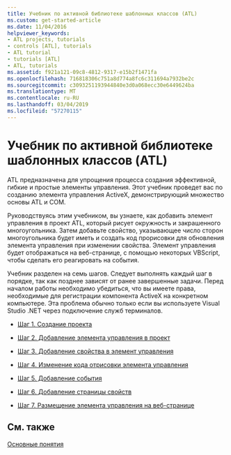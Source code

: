 ```yaml
---
title: Учебник по активной библиотеке шаблонных классов (ATL)
ms.custom: get-started-article
ms.date: 11/04/2016
helpviewer_keywords:
- ATL projects, tutorials
- controls [ATL], tutorials
- ATL tutorial
- tutorials [ATL]
- ATL, tutorials
ms.assetid: f921a121-09c8-4812-9317-e15b2f1471fa
ms.openlocfilehash: 716818306c751a8d774a8fc6c311694a7932be2c
ms.sourcegitcommit: c3093251193944840e3d0a068ecc30e6449624ba
ms.translationtype: MT
ms.contentlocale: ru-RU
ms.lasthandoff: 03/04/2019
ms.locfileid: "57270115"
---
```

# <a name="active-template-library-atl-tutorial"></a>Учебник по активной библиотеке шаблонных классов (ATL)

ATL предназначена для упрощения процесса создания эффективной, гибкие и простые элементы управления. Этот учебник проведет вас по созданию элемента управления ActiveX, демонстрирующий множество основы ATL и COM.

Руководствуясь этим учебником, вы узнаете, как добавить элемент управления в проект ATL, который рисует окружность и закрашенного многоугольника. Затем добавьте свойство, указывающее число сторон многоугольника будет иметь и создать код прорисовки для обновления элемента управления при изменении свойства. Элемент управления будет отображаться на веб-странице, с помощью некоторых VBScript, чтобы сделать его реагировать на события.

Учебник разделен на семь шагов. Следует выполнять каждый шаг в порядке, так как позднее зависят от ранее завершенные задачи. Перед началом работы необходимо убедиться, что вы имеете права, необходимые для регистрации компонента ActiveX на конкретном компьютере. Эта проблема обычно только если вы используете Visual Studio .NET через подключение служб терминалов.

- [Шаг 1. Создание проекта](../atl/creating-the-project-atl-tutorial-part-1.md)

- [Шаг 2. Добавление элемента управления в проект](../atl/adding-a-control-atl-tutorial-part-2.md)

- [Шаг 3. Добавление свойства в элемент управления](../atl/adding-a-property-to-the-control-atl-tutorial-part-3.md)

- [Шаг 4. Изменение кода отрисовки элемента управления](../atl/changing-the-drawing-code-atl-tutorial-part-4.md)

- [Шаг 5. Добавление события](../atl/adding-an-event-atl-tutorial-part-5.md)

- [Шаг 6. Добавление страницы свойств](../atl/adding-a-property-page-atl-tutorial-part-6.md)

- [Шаг 7. Размещение элемента управления на веб-странице](../atl/putting-the-control-on-a-web-page-atl-tutorial-part-7.md)

## <a name="see-also"></a>См. также

[Основные понятия](../atl/active-template-library-atl-concepts.md)
